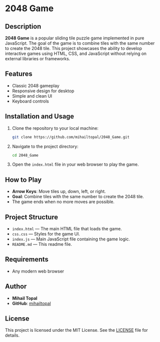 # 2048 Game


## Description

**2048 Game** is a popular sliding tile puzzle game implemented in pure JavaScript. The goal of the game is to combine tiles with the same number to create the 2048 tile. This project showcases the ability to develop interactive games using HTML, CSS, and JavaScript without relying on external libraries or frameworks.

## Features

- Classic 2048 gameplay
- Responsive design for desktop
- Simple and clean UI
- Keyboard controls



## Installation and Usage

1. Clone the repository to your local machine:

    ```bash
    git clone https://github.com/mihailtopal/2048_Game.git
    ```

2. Navigate to the project directory:

    ```bash
    cd 2048_Game
    ```

3. Open the `index.html` file in your web browser to play the game.

## How to Play

- **Arrow Keys**: Move tiles up, down, left, or right.
- **Goal**: Combine tiles with the same number to create the 2048 tile.
- The game ends when no more moves are possible.

## Project Structure

- `index.html` — The main HTML file that loads the game.
- `css.css` — Styles for the game UI.
- `index.js` — Main JavaScript file containing the game logic.
- `README.md` — This readme file.

## Requirements

- Any modern web browser


## Author

- **Mihail Topal**
- **GitHub**: [mihailtopal](https://github.com/mihailtopal)

## License

This project is licensed under the MIT License. See the [LICENSE](./LICENSE) file for details.

